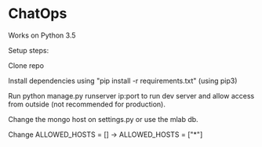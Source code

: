 # ChatOps

Works on Python 3.5

Setup steps:

Clone repo

Install dependencies using "pip install -r requirements.txt" (using pip3)

Run python manage.py runserver ip:port to run dev server and allow access from outside (not recommended for production).

Change the mongo host on settings.py or use the mlab db.

Change ALLOWED_HOSTS = [] -> ALLOWED_HOSTS = ["*"]

